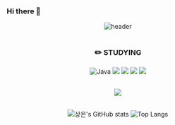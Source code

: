 ### Hi there 👋




<!--
**vmkmym/vmkmym** is a ✨ _special_ ✨ repository because its `README.md` (this file) appears on your GitHub profile.

Here are some ideas to get you started:

- 🔭 I’m currently working on ...
- 🌱 I’m currently learning ...
- 👯 I’m looking to collaborate on ...
- 🤔 I’m looking for help with ...
- 💬 Ask me about ...
- 📫 How to reach me: ...
- 😄 Pronouns: ...
- ⚡ Fun fact: ...
-->

<div align="center">








![header](https://capsule-render.vercel.app/api?type=Waving&color=auto&height=300&section=header&text=%20KimSangEun&fontSize=90)
<br/>
<br/>

### :pencil2: STUDYING
![Java](https://img.shields.io/badge/Java-000000.svg?&style=flat&logo=Java&logoColor=white) <img src="https://img.shields.io/badge/Kotlin-000000?style=flat&logo=kotlin&logoColor=#7F52FF"/> <img src="https://img.shields.io/badge/Android-000000?style=flat&logo=android&logoColor=#3DDC84"/> <img src="https://img.shields.io/badge/JetpackCompose-000000?style=flat&logo=jetpackcompose&logoColor=#4285F4"/> <img src="https://img.shields.io/badge/Python-000000?style=flat&logo=python&logoColor=#3776AB"/>

<br/>
<a href="https://hits.seeyoufarm.com"><img src="https://hits.seeyoufarm.com/api/count/incr/badge.svg?url=https%3A%2F%2Fgithub.com%2Fvmkmym%2Fhit-counter&count_bg=%23CDADE0&title_bg=%23F7A3A3&icon=&icon_color=%23E7E7E7&title=hello&edge_flat=false"/></a>
<br/>
<br/>

![상은's GitHub stats](https://github-readme-stats.vercel.app/api?username=vmkmym&show_icons=true&theme=highcontrast&hide=java,python,html)  ![Top Langs](https://github-readme-stats.vercel.app/api/top-langs/?username=vmkmym&layout=compact&theme=synthwave&hide=java,python,html)



</div>
